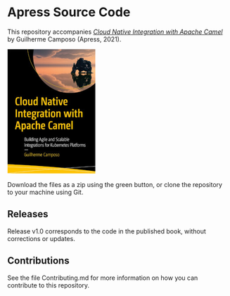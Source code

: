 # Apress Source Code

This repository accompanies [*Cloud Native Integration with Apache Camel*](https://www.apress.com/9781484272107) by Guilherme Camposo (Apress, 2021).

[comment]: #cover
![Cover image](9781484272107.jpg)

Download the files as a zip using the green button, or clone the repository to your machine using Git.

## Releases

Release v1.0 corresponds to the code in the published book, without corrections or updates.

## Contributions

See the file Contributing.md for more information on how you can contribute to this repository.